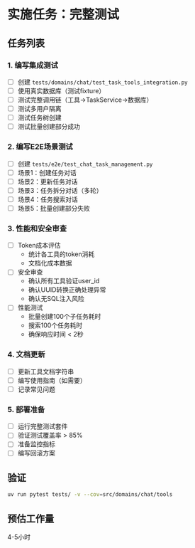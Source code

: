 # 实施任务：完整测试

## 任务列表

### 1. 编写集成测试
- [ ] 创建 `tests/domains/chat/test_task_tools_integration.py`
- [ ] 使用真实数据库（测试fixture）
- [ ] 测试完整调用链（工具→TaskService→数据库）
- [ ] 测试多用户隔离
- [ ] 测试任务树创建
- [ ] 测试批量创建部分成功

### 2. 编写E2E场景测试
- [ ] 创建 `tests/e2e/test_chat_task_management.py`
- [ ] 场景1：创建任务对话
- [ ] 场景2：更新任务对话
- [ ] 场景3：任务拆分对话（多轮）
- [ ] 场景4：任务搜索对话
- [ ] 场景5：批量创建部分失败

### 3. 性能和安全审查
- [ ] Token成本评估
  - 统计各工具的token消耗
  - 文档化成本数据
- [ ] 安全审查
  - 确认所有工具验证user_id
  - 确认UUID转换正确处理异常
  - 确认无SQL注入风险
- [ ] 性能测试
  - 批量创建100个子任务耗时
  - 搜索100个任务耗时
  - 确保响应时间 < 2秒

### 4. 文档更新
- [ ] 更新工具文档字符串
- [ ] 编写使用指南（如需要）
- [ ] 记录常见问题

### 5. 部署准备
- [ ] 运行完整测试套件
- [ ] 验证测试覆盖率 > 85%
- [ ] 准备监控指标
- [ ] 编写回滚方案

## 验证
```bash
uv run pytest tests/ -v --cov=src/domains/chat/tools
```

## 预估工作量
4-5小时
